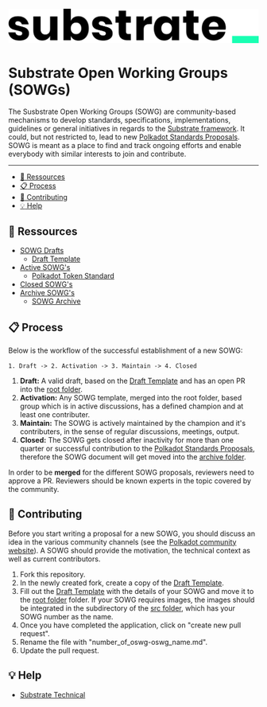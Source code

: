 ![Substrate Logo](./src/substrate_logo.png)

# Substrate Open Working Groups (SOWGs)


The Susbstrate Open Working Groups (SOWG) are community-based mechanisms to develop standards, specifications, implementations, guidelines or general initiatives in regards to the [Substrate framework](https://github.com/paritytech/substrate).
It could, but not restricted to, lead to new [Polkadot Standards Proposals](https://github.com/w3f/PSPs).
SOWG is meant as a place to find and track ongoing efforts and enable everybody with similar interests to join and contribute.

---

- [:bookmark_tabs: Ressources](#bookmark_tabs-ressources)
- [:clipboard: Process](#clipboard-process)
- [:pencil: Contributing](#pencil-contributing)
- [:bulb: Help](#bulb-help)

## :bookmark_tabs: Ressources

- [SOWG Drafts](./drafts)
  - [Draft Template](./drafts/sowg-template.md)
- [Active SOWG's](./SOWG)
  - [Polkadot Token Standard](./SOWG/1-polkadot-token-standard.md)
- [Closed SOWG's](./closed)
- [Archive SOWG's](./archive)
    - [SOWG Archive](./archive/sowg-archive.md)

## :clipboard: Process  

Below is the workflow of the successful establishment of a new SOWG:
```
1. Draft -> 2. Activation -> 3. Maintain -> 4. Closed
```
1. **Draft:** A valid draft, based on the [Draft Template](./drafts/sowg-template.md) and has an open PR into the [root folder](/). 
2. **Activation:** Any SOWG template, merged into the root folder, based group which is in active discussions, has a defined champion and at least one contributer.
4. **Maintain:** The SOWG is actively maintained by the champion and it's contributers, in the sense of regular discussions, meetings, output.
4. **Closed:** The SOWG gets closed after inactivity for more than one quarter or successful contribution to the [Polkadot Standards Proposals](https://github.com/w3f/PSPs), therefore the SOWG document will get moved into the [archive folder](/archive/).

In order to be **merged** for the different SOWG proposals, reviewers need to approve a PR. Reviewers should be known experts in the topic covered by the community.

## :pencil: Contributing

Before you start writing a proposal for a new SOWG, you should discuss an idea in the various community channels (see the [Polkadot community website](https://polkadot.network/community/)). A SOWG should provide the motivation, the technical context as well as current contributors. 

1. Fork this repository.
2. In the newly created fork, create a copy of the [Draft Template](./drafts/sowg-template.md).
3. Fill out the [Draft Template](./drafts/sowg-template.md) with the details of your SOWG and move it to the [root folder](./) folder. If your SOWG requires images, the images should be integrated in the subdirectory of the [src folder](/src/), which has your SOWG number as the name.
4. Once you have completed the application, click on "create new pull request".
5. Rename the file with "number_of_oswg-oswg_name.md".
6. Update the pull request. 

## :bulb: Help

* [Substrate Technical](https://matrix.to/#/!HzySYSaIhtyWrwiwEV:matrix.org?via=matrix.parity.io&via=matrix.org&via=corepaper.org)
